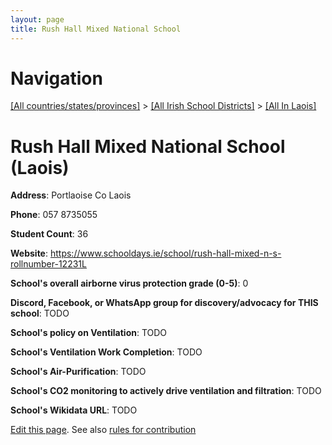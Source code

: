 ```yaml
---
layout: page
title: Rush Hall Mixed National School
---
```

# Navigation

[[All countries/states/provinces]](../../..) > [[All Irish School Districts]](../..) > [[All In Laois]](..)

# Rush Hall Mixed National School (Laois)

**Address**: Portlaoise Co Laois

**Phone**: 057 8735055

**Student Count**: 36

**Website**: <https://www.schooldays.ie/school/rush-hall-mixed-n-s-rollnumber-12231L>

**School's overall airborne virus protection grade (0-5)**: 0

**Discord, Facebook, or WhatsApp group for discovery/advocacy for THIS school**: TODO

**School's policy on Ventilation**: TODO

**School's Ventilation Work Completion**: TODO

**School's Air-Purification**: TODO

**School's CO2 monitoring to actively drive ventilation and filtration**: TODO

**School's Wikidata URL**: TODO


[Edit this page](https://github.com/ventilate-schools/Ireland/edit/main/./Laois/Rush_Hall_Mixed_National_School.md). See also [rules for contribution](../../../contribution-rules/)